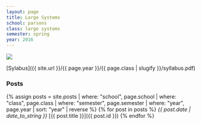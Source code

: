 ```yaml
---
layout: page
title: Large Systems
school: parsons
class: large systems
semester: spring
year: 2016
---
```


![](http://clipartfreefor.com/cliparts/internet-clipart/cliparti1_internet-clipart_02.jpg)

[Sylabus]({{ site.url }}/{{ page.year }}/{{ page.class | slugify }}/syllabus.pdf)

### Posts
{% assign posts = site.posts | where: "school", page.school | where: "class", page.class | where: "semester", page.semester | where: "year", page.year | sort: "year" | reverse %}
{% for post in posts %}
*{{ post.date | date_to_string }}* [{{ post.title }}]({{ post.id }}) 
{% endfor %}